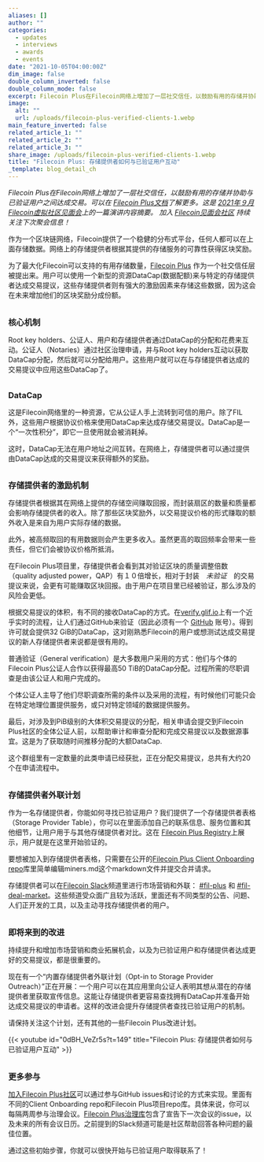 ```yaml
---
aliases: []
author: ""
categories:
  - updates
  - interviews
  - awards
  - events
date: "2021-10-05T04:00:00Z"
dim_image: false
double_column_inverted: false
double_column_mode: false
excerpt: Filecoin Plus在Filecoin网络上增加了一层社交信任，以鼓励有用的存储并协助与已验证用户之间达成交易。
image:
  alt: ""
  url: /uploads/filecoin-plus-verified-clients-1.webp
main_feature_inverted: false
related_article_1: ""
related_article_2: ""
related_article_3: ""
share_image: /uploads/filecoin-plus-verified-clients-1.webp
title: "Filecoin Plus: 存储提供者如何与已验证用户互动"
_template: blog_detail_ch
---
```


_Filecoin Plus在Filecoin网络上增加了一层社交信任，以鼓励有用的存储并协助与已验证用户之间达成交易。可以在_ [_Filecoin Plus文档_](http://docs.filecoin.io/store/filecoin-plus/)_了解更多。这是_ [_2021年９月Filecoin虚拟社区见面会_](https://youtu.be/0dBH_VeZr5s "September 2021 Filecoin Meetup")_上的一篇演讲内容摘要。 加入_ [_Filecoin见面会社区_](https://www.meetup.com/pro/filecoin-community/) _持续关注下次聚会信息！_

作为一个区块链网络，Filecoin提供了一个稳健的分布式平台，任何人都可以在上面存储数据。网络上的存储提供者根据其提供的存储服务的可靠性获得区块奖励。

为了最大化Filecoin可以支持的有用存储数量，[Filecoin Plus](https://filplus.fil.org/ "Filecoin Plus") 作为一个社交信任层被提出来。用户可以使用一个新型的资源DataCap(数据配额)来与特定的存储提供者达成交易提议，这些存储提供者则有强大的激励因素来存储这些数据，因为这会在未来增加他们的区块奖励分成份额。

<h3 style="margin:2em 0 0 0;">核心机制</h3>

Root key holders、公证人、用户和存储提供者通过DataCap的分配和花费来互动。公证人（Notaries）通过社区治理申请，并与Root key holders互动以获取DataCap分配，然后就可以分配给用户。这些用户就可以在与存储提供者达成的交易提议中应用这些DataCap了。

<h3 style="margin:2em 0 0 0;">DataCap</h3>

这是Filecoin网络里的一种资源，它从公证人手上流转到可信的用户。除了FIL外，这些用户根据协议价格来使用DataCap来达成存储交易提议。DataCap是一个“一次性积分”，即它一旦使用就会被消耗掉。

这时，DataCap无法在用户地址之间互转。在网络上，存储提供者可以通过提供由DataCap达成的交易提议来获得额外的奖励。

<h3 style="margin:2em 0 0 0;">存储提供者的激励机制</h3>

存储提供者根据其在网络上提供的存储空间赚取回报，而封装扇区的数量和质量都会影响存储提供者的收入。除了那些区块奖励外，以交易提议价格的形式赚取的额外收入是来自为用户实际存储的数据。

此外，被高频取回的有用数据则会产生更多收入。虽然更高的取回频率会带来一些责任，但它们会被协议价格所抵消。

在Filecoin Plus项目里，存储提供者会看到其对验证区块的质量调整倍数（quality adjusted power，QAP）有１０倍增长，相对于封装　*未验证*　的交易提议来说，会更有可能赚取区块回报。由于用户在项目里已经被验证，那么涉及的风险会更低。

根据交易提议的体积，有不同的接收DataCap的方式。在[verify.glif.io](https://verify.glif.io/ "Verify yourself, get verified storage")上有一个近乎实时的流程，让人们通过GitHub来验证（因此必须有一个 [GitHub](https://github.com "GitHub") 账号）。得到许可就会提供32 GiB的DataCap，这对刚熟悉Filecoin的用户或想测试达成交易提议的新人存储提供者来说都是很有用的。

普通验证（General verification）是大多数用户采用的方式：他们与个体的Filecoin Plus公证人合作以获得最高50 TiB的DataCap分配。过程所需的尽职调查是由该公证人和用户完成的。

个体公证人主导了他们尽职调查所需的条件以及采用的流程，有时候他们可能只会在特定地理位置提供服务，或只对特定领域的数据提供服务。

最后，对涉及到PiB级别的大体积交易提议的分配，相关申请会提交到Filecoin Plus社区的全体公证人前，以帮助审计和审查分配和完成交易提议以及数据源事宜。这是为了获取随时间推移分配的大额DataCap.

这个群组里有一定数量的此类申请已经获批，正在分配交易提议，总共有大约20个在申请流程中。

<h3 style="margin:2em 0 0 0;">存储提供者外联计划</h3>

作为一名存储提供者，你能如何寻找已验证用户？我们提供了一个存储提供者表格（Storage Provider Table），你可以在里面添加自己的联系信息、服务位置和其他细节，让用户用于与其他存储提供者对比。这在 [Filecoin Plus Registry](https://plus.fil.org/ "Filecoin Plus Registry")上展示，用户就是在这里开始验证的。

要想被加入到存储提供者表格，只需要在公开的[Filecoin Plus Client Onboarding repo](https://github.com/filecoin-project/filecoin-plus-client-onboarding "Filecoin Plus Client Onboarding repo")库里简单编辑miners.md这个markdown文件并提交合并请求。

存储提供者可以在[Filecoin Slack](https://filecoin.slack.com "Filecoin Slack")频道里进行市场营销和外联： [#fil-plus](https://filecoinproject.slack.com/archives/C01DLAPKDGX) 和 [#fil-deal-market](https://filecoinproject.slack.com/archives/C01KCAAURAN)。这些频道受众面广且较为活跃，里面还有不同类型的公告、问题、人们正开发的工具，以及主动寻找存储提供者的用户。

<h3 style="margin:2em 0 0 0;">即将来到的改进</h3>

持续提升和增加市场营销和商业拓展机会，以及为已验证用户和存储提供者达成更好的交易提议，都是很重要的。

现在有一个“内置存储提供者外联计划（Opt-in to Storage Provider Outreach）”正在开展：一个用户可以在其应用里向公证人表明其想从潜在的存储提供者里获取宣传信息。这能让存储提供者更容易查找拥有DataCap并准备开始达成交易提议的申请者。这样的改进会提升存储提供者查找已验证用户的机制。

请保持关注这个计划，还有其他的一些Filecoin Plus改进计划。

{{< youtube id="0dBH_VeZr5s?t=149" title="Filecoin Plus: 存储提供者如何与已验证用户互动" >}}

<h3 style="margin:2em 0 0 0;">更多参与</h3>

[加入Filecoin Plus社区](https://github.com/filecoin-project/filecoin-plus-client-onboarding "Filecoin Plus onboarding")可以通过参与GitHub issues和讨论的方式来实现。里面有不同的Client Onboarding repo和Filecoin Plus项目repo库。具体来说，你可以每隔两周参与治理会议。[Filecoin Plus治理库](https://github.com/filecoin-project/notary-governance/ "Filecoin Plus Governance")包含了宣告下一次会议的issue，以及未来的所有会议日历。之前提到的Slack频道可能是社区帮助回答各种问题的最佳位置。

通过这些初始步骤，你就可以很快开始与已验证用户取得联系了！
